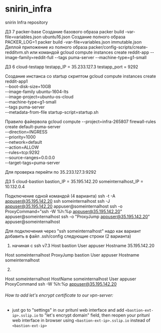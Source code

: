 # snirin_infra
snirin Infra repository

ДЗ 7 packer-base
Создание базового образа
packer build -var-file=variables.json ubuntu16.json
Создание полного образа
PACKER_LOG=1 packer build -var-file=variables.json immutable.json
Деплой приложение из полного образа
packer/config-scripts/create-redditvm.sh
или командой
gcloud compute instances create reddit-app --image-family=reddit-full --tags puma-server --machine-type=g1-small

ДЗ 6 cloud-testapp
testapp_IP = 35.233.127.3
testapp_port = 9292

Создание инстанса со startup скриптом
gcloud compute instances create reddit-app1 \
 --boot-disk-size=10GB \
 --image-family ubuntu-1604-lts \
 --image-project=ubuntu-os-cloud \
 --machine-type=g1-small \
 --tags puma-server \
 --metadata-from-file startup-script=startup.sh

Правило файервола
gcloud compute --project=infra-265807 firewall-rules create default-puma-server \
 --direction=INGRESS \
 --priority=1000 \
 --network=default \
 --action=ALLOW \
 --rules=tcp:9292 \
 --source-ranges=0.0.0.0 \
 --target-tags=puma-server

Для проверка перейти по
35.233.127.3:9292

ДЗ 5 cloud-bastion
bastion_IP = 35.195.142.20
someinternalhost_IP = 10.132.0.4

Подключение одной командой (4 варианта)
ssh -t -A appuser@35.195.142.20  ssh someinternalhost
ssh -J appuser@35.195.142.20  appuser@someinternalhost
ssh -o ProxyCommand="ssh -W %h:%p appuser@35.195.142.20" appuser@someinternalhost
ssh -o "ProxyJump appuser@35.195.142.20" appuser@someinternalhost

Для подключения через "ssh someinternalhost" надо как вариант добавить в файл .ssh/config следующие строки (2 варианта)
1. начиная с ssh v7.3
Host bastion
    User appuser
    Hostname 35.195.142.20

Host someinternalhost
    ProxyJump bastion
    User appuser
    Hostname someinternalhost

2.
Host someinternalhost
HostName someinternalhost
User appuser
ProxyCommand ssh -W %h:%p appuser@35.195.142.20

###### How to add let's encrypt certificate to our vpn-server:
- just go to "settings" in our pritunl web interface and add `<bastion-ext-ip>.sslip.io` to "let's encrypt domain" field, then reopen your pritunl web interface in browser using `<bastion-ext-ip>.sslip.io` instead of `<bastion-ext-ip>`
